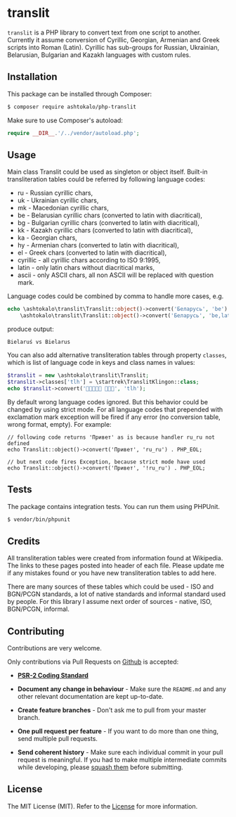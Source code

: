 translit
========

`translit` is a PHP library to convert text from one script to another.
Currently it assume conversion of Cyrillic, Georgian, Armenian and Greek
scripts into Roman (Latin). Cyrillic has sub-groups for Russian, Ukrainian,
Belarusian, Bulgarian and Kazakh languages with custom rules.

## Installation

This package can be installed through Composer:

```sh
$ composer require ashtokalo/php-translit
```

Make sure to use Composer's autoload:

```php
require __DIR__.'/../vendor/autoload.php';
```

## Usage

Main class Translit could be used as singleton or object itself. Built-in
transliteration tables could be referred by following language codes:
* ru - Russian cyrillic chars,
* uk - Ukrainian cyrillic chars,
* mk - Macedonian cyrillic chars,
* be - Belarusian cyrillic chars (converted to latin with diacritical),
* bg - Bulgarian cyrillic chars (converted to latin with diacritical),
* kk - Kazakh cyrillic chars (converted to latin with diacritical),
* ka - Georgian chars,
* hy - Armenian chars (converted to latin with diacritical),
* el - Greek chars (converted to latin with diacritical),
* cyrillic - all cyrillic chars according to ISO 9:1995,
* latin - only latin chars without diacritical marks,
* ascii - only ASCII chars, all non ASCII will be replaced with question mark.

Language codes could be combined by comma to handle more cases, e.g.

```php
echo \ashtokalo\translit\Translit::object()->convert('Беларусь', 'be') . ' vs ' .
    \ashtokalo\translit\Translit::object()->convert('Беларусь', 'be,latin');
```

produce output:

```
Bielaruś vs Bielarus
```

You can also add alternative transliteration tables through property `classes`,
which is list of language code in keys and class names in values:

```php
$translit = new \ashtokalo\translit\Translit;
$translit->classes['tlh'] = \startrek\TranslitKlingon::class;
echo $translit->convert(' ', 'tlh');
```

By default wrong language codes ignored. But this behavior could be changed by
using strict mode. For all language codes that prepended with exclamation mark
exception will be fired if any error (no conversion table, wrong format, empty).
For example:

    // following code returns 'Привет' as is because handler ru_ru not defined
    echo Translit::object()->convert('Привет', 'ru_ru') . PHP_EOL;

    // but next code fires Exception, because strict mode have used
    echo Translit::object()->convert('Привет', '!ru_ru') . PHP_EOL;

## Tests

The package contains integration tests. You can run them using PHPUnit.

```sh
$ vendor/bin/phpunit
```

## Credits

All transliteration tables were created from information found at Wikipedia. The
links to these pages posted into header of each file. Please update me if any
mistakes found or you have new transliteration tables to add here.

There are many sources of these tables which could be used - ISO and BGN/PCGN
standards, a lot of native standards and informal standard used by people.
For this library I assume next order of sources - native, ISO, BGN/PCGN, informal.

## Contributing

Contributions are very welcome.

Only contributions via Pull Requests on [Github](https://github.com/ashtokalo/php-translit) is accepted:

- **[PSR-2 Coding Standard](https://github.com/php-fig/fig-standards/blob/master/accepted/PSR-2-coding-style-guide.md)**

- **Document any change in behaviour** - Make sure the `README.md` and any other relevant
documentation are kept up-to-date.

- **Create feature branches** - Don't ask me to pull from your master branch.

- **One pull request per feature** - If you want to do more than one thing, send multiple pull requests.

- **Send coherent history** - Make sure each individual commit in your pull request is meaningful.
If you had to make multiple intermediate commits while developing, please [squash them](http://www.git-scm.com/book/en/v2/Git-Tools-Rewriting-History#Changing-Multiple-Commit-Messages) before submitting.

## License

The MIT License (MIT). Refer to the [License](LICENSE) for more information.
